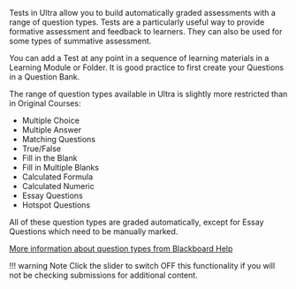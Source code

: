 Tests in Ultra allow you to build automatically graded assessments with a range of question types. Tests are a particularly useful way to provide formative assessment and feedback to learners. They can also be used for some types of summative assessment. 

You can add a Test at any point in a sequence of learning materials in a Learning Module or Folder. It is good practice to first create your Questions in a Question Bank. 

The range of question types available in Ultra is slightly more restricted than in Original Courses: 

- Multiple Choice
- Multiple Answer
- Matching Questions
- True/False
- Fill in the Blank
- Fill in Multiple Blanks
- Calculated Formula
- Calculated Numeric
- Essay Questions
- Hotspot Questions

All of these question types are graded automatically, except for Essay Questions which need to be manually marked.

[More information about question types from Blackboard Help](https://help.blackboard.com/Learn/Instructor/Ultra/Tests_Pools_Surveys/Question_Types)

!!! warning Note
    Click the slider to switch OFF this functionality if you will not be checking submissions for additional content.